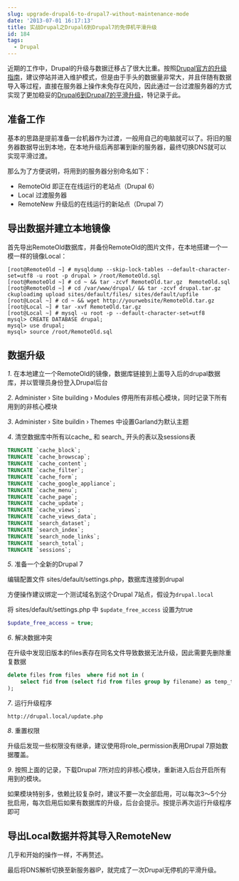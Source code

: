 ```yaml
---
slug: upgrade-drupal6-to-drupal7-without-maintenance-mode
date: '2013-07-01 16:17:13'
title: 实战Drupal之Drupal6到Drupal7的免停机平滑升级
id: 184
tags:
  - Drupal
---
```


近期的工作中，Drupal的升级与数据迁移占了很大比重。按照[Drupal官方的升级指南](https://drupal.org/documentation/upgrade/6/7)，建议停站并进入维护模式，但是由于手头的数据量非常大，并且伴随有数据导入等过程，直接在服务器上操作未免存在风险，因此通过一台过渡服务器的方式实现了更加稳妥的[Drupal6到Drupal7的平滑升级](http://avnpc.com/pages/upgrade-drupal6-to-drupal7-without-maintenance-mode)，特记录于此。

## 准备工作

基本的思路是提前准备一台机器作为过渡，一般用自己的电脑就可以了。将旧的服务器数据导出到本地，在本地升级后再部署到新的服务器，最终切换DNS就可以实现平滑过渡。

那么为了方便说明，将用到的服务器分别命名如下：

- RemoteOld 即正在在线运行的老站点（Drupal 6）
- Local   过渡服务器
- RemoteNew 升级后的在线运行的新站点（Drupal 7）


## 导出数据并建立本地镜像

首先导出RemoteOld数据库，并备份RemoteOld的图片文件，在本地搭建一个一模一样的镜像Local：

```
[root@RemoteOld ~] # mysqldump --skip-lock-tables --default-character-set=utf8 -u root -p drupal > /root/RemoteOld.sql
[root@RemoteOld ~] # cd ~ && tar -zcvf RemoteOld.tar.gz  RemoteOld.sql
[root@RemoteOld ~] # cd /var/www/drupal/ && tar -zcvf drupal.tar.gz  ckuploadimg upload sites/default/files/ sites/default/upfile
[root@Local ~] # cd ~ && wget http://yourwebsite/RemoteOld.tar.gz
[root@Local ~] # tar -xvf RemoteOld.tar.gz
[root@Local ~] # mysql -u root -p --default-character-set=utf8
mysql> CREATE DATABASE drupal;
mysql> use drupal;
mysql> source /root/RemoteOld.sql
```

## 数据升级

*1*. 在本地建立一个RemoteOld的镜像，数据库链接到上面导入后的drupal数据库，并以管理员身份登入Drupal后台

*2*. Administer › Site building ›  Modules 停用所有非核心模块，同时记录下所有用到的非核心模块

*3*. Administer › Site buildin › Themes 中设置Garland为默认主题

*4*. 清空数据库中所有以cache_ 和 search_ 开头的表以及sessions表

``` sql
TRUNCATE `cache_block`;
TRUNCATE `cache_browscap`;
TRUNCATE `cache_content`;
TRUNCATE `cache_filter`;
TRUNCATE `cache_form`;
TRUNCATE `cache_google_appliance`;
TRUNCATE `cache_menu`;
TRUNCATE `cache_page`;
TRUNCATE `cache_update`;
TRUNCATE `cache_views`;
TRUNCATE `cache_views_data`;
TRUNCATE `search_dataset`;
TRUNCATE `search_index`;
TRUNCATE `search_node_links`;
TRUNCATE `search_total`;
TRUNCATE `sessions`;
```

*5*. 准备一个全新的Drupal 7

编辑配置文件 sites/default/settings.php，数据库连接到drupal

方便操作建议绑定一个测试域名到这个Drupal 7站点，假设为`drupal.local`

将 sites/default/settings.php 中 `$update_free_access` 设置为true

``` php
$update_free_access = true;
```

*6*. 解决数据冲突

在升级中发现旧版本的files表存在同名文件导致数据无法升级，因此需要先删除重复数据

``` sql
delete files from files  where fid not in (
    select fid from (select fid from files group by filename) as temp_table
);
```

*7*. 运行升级程序

```
http://drupal.local/update.php
```

*8*. 重置权限

升级后发现一些权限没有继承，建议使用将role_permission表用Drupal 7原始数据覆盖。

*9*. 按照上面的记录，下载Drupal 7所对应的非核心模块，重新进入后台开启所有用到的模块。

如果模块特别多，依赖比较复杂时，建议不要一次全部启用，可以每次3～5个分批启用，每次启用后如果有数据库的升级，后台会提示。按提示再次运行升级程序即可


## 导出Local数据并将其导入RemoteNew

几乎和开始的操作一样，不再赘述。

最后将DNS解析切换至新服务器IP，就完成了一次Drupal无停机的平滑升级。
